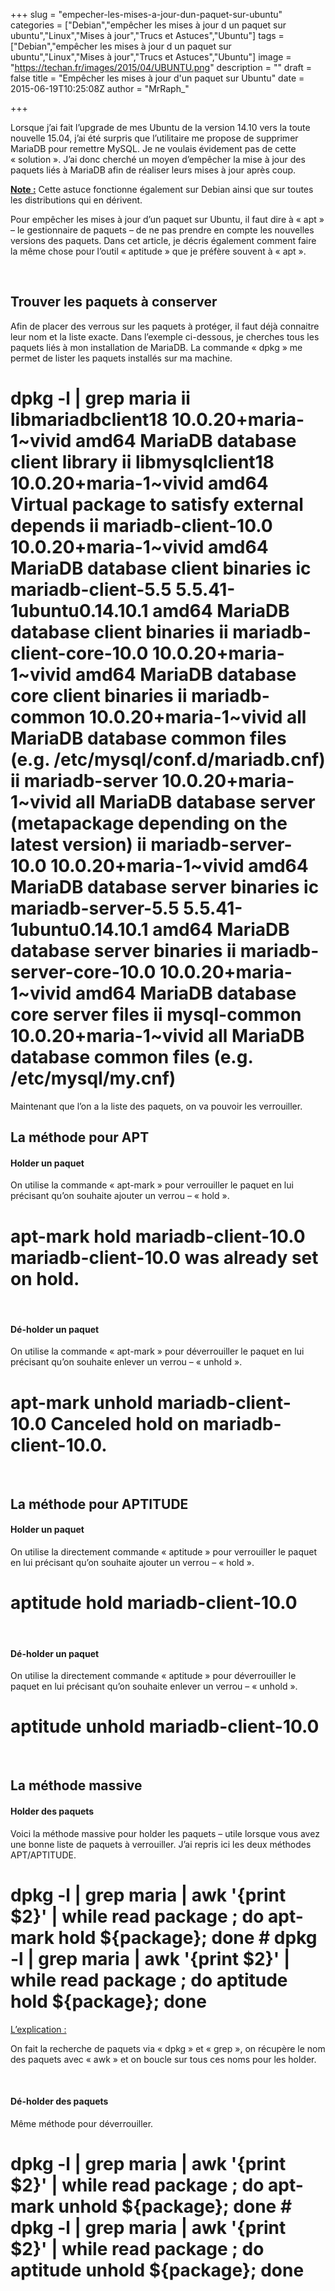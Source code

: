 +++
slug = "empecher-les-mises-a-jour-dun-paquet-sur-ubuntu"
categories = ["Debian","empêcher les mises à jour d un paquet sur ubuntu","Linux","Mises à jour","Trucs et Astuces","Ubuntu"]
tags = ["Debian","empêcher les mises à jour d un paquet sur ubuntu","Linux","Mises à jour","Trucs et Astuces","Ubuntu"]
image = "https://techan.fr/images/2015/04/UBUNTU.png"
description = ""
draft = false
title = "Empêcher les mises à jour d'un paquet sur Ubuntu"
date = 2015-06-19T10:25:08Z
author = "MrRaph_"

+++


Lorsque j’ai fait l’upgrade de mes Ubuntu de la version 14.10 vers la toute nouvelle 15.04, j’ai été surpris que l’utilitaire me propose de supprimer MariaDB pour remettre MySQL. Je ne voulais évidement pas de cette « solution ». J’ai donc cherché un moyen d’empêcher la mise à jour des paquets liés à MariaDB afin de réaliser leurs mises à jour après coup.

**<span style="text-decoration: underline;">Note :</span>** Cette astuce fonctionne également sur Debian ainsi que sur toutes les distributions qui en dérivent.

Pour empêcher les mises à jour d’un paquet sur Ubuntu, il faut dire à « apt » – le gestionnaire de paquets – de ne pas prendre en compte les nouvelles versions des paquets. Dans cet article, je décris également comment faire la même chose pour l’outil « aptitude » que je préfère souvent à « apt ».

 


## Trouver les paquets à conserver

Afin de placer des verrous sur les paquets à protéger, il faut déjà connaitre leur nom et la liste exacte. Dans l’exemple ci-dessous, je cherches tous les paquets liés à mon installation de MariaDB. La commande « dpkg » me permet de lister les paquets installés sur ma machine.

# dpkg -l | grep maria ii libmariadbclient18 10.0.20+maria-1~vivid amd64 MariaDB database client library ii libmysqlclient18 10.0.20+maria-1~vivid amd64 Virtual package to satisfy external depends ii mariadb-client-10.0 10.0.20+maria-1~vivid amd64 MariaDB database client binaries ic mariadb-client-5.5 5.5.41-1ubuntu0.14.10.1 amd64 MariaDB database client binaries ii mariadb-client-core-10.0 10.0.20+maria-1~vivid amd64 MariaDB database core client binaries ii mariadb-common 10.0.20+maria-1~vivid all MariaDB database common files (e.g. /etc/mysql/conf.d/mariadb.cnf) ii mariadb-server 10.0.20+maria-1~vivid all MariaDB database server (metapackage depending on the latest version) ii mariadb-server-10.0 10.0.20+maria-1~vivid amd64 MariaDB database server binaries ic mariadb-server-5.5 5.5.41-1ubuntu0.14.10.1 amd64 MariaDB database server binaries ii mariadb-server-core-10.0 10.0.20+maria-1~vivid amd64 MariaDB database core server files ii mysql-common 10.0.20+maria-1~vivid all MariaDB database common files (e.g. /etc/mysql/my.cnf)

Maintenant que l’on a la liste des paquets, on va pouvoir les verrouiller.


## La méthode pour APT

#### Holder un paquet

On utilise la commande « apt-mark » pour verrouiller le paquet en lui précisant qu’on souhaite ajouter un verrou – « hold ».

# apt-mark hold mariadb-client-10.0 mariadb-client-10.0 was already set on hold.

 

#### Dé-holder un paquet

On utilise la commande « apt-mark » pour déverrouiller le paquet en lui précisant qu’on souhaite enlever un verrou – « unhold ».

# apt-mark unhold mariadb-client-10.0 Canceled hold on mariadb-client-10.0.

 


## La méthode pour APTITUDE

#### Holder un paquet

On utilise la directement commande « aptitude » pour verrouiller le paquet en lui précisant qu’on souhaite ajouter un verrou – « hold ».

# aptitude hold mariadb-client-10.0

 

#### Dé-holder un paquet

On utilise la directement commande « aptitude » pour déverrouiller le paquet en lui précisant qu’on souhaite enlever un verrou – « unhold ».

# aptitude unhold mariadb-client-10.0

 


## La méthode massive

#### Holder des paquets

Voici la méthode massive pour holder les paquets – utile lorsque vous avez une bonne liste de paquets à verrouiller. J’ai repris ici les deux méthodes APT/APTITUDE.

# dpkg -l | grep maria | awk '{print $2}' | while read package ; do apt-mark hold ${package}; done # dpkg -l | grep maria | awk '{print $2}' | while read package ; do aptitude hold ${package}; done

<span style="text-decoration: underline;">L’explication :</span>

On fait la recherche de paquets via « dpkg » et « grep », on récupère le nom des paquets avec « awk » et on boucle sur tous ces noms pour les holder.

 

#### Dé-holder des paquets

Même méthode pour déverrouiller.

# dpkg -l | grep maria | awk '{print $2}' | while read package ; do apt-mark unhold ${package}; done # dpkg -l | grep maria | awk '{print $2}' | while read package ; do aptitude unhold ${package}; done

 



